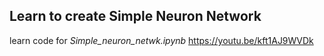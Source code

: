 ## Learn to create Simple Neuron Network ##          
 learn code for _Simple_neuron_netwk.ipynb_  https://youtu.be/kft1AJ9WVDk
